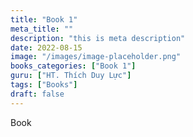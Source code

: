 ```yaml
---
title: "Book 1"
meta_title: ""
description: "this is meta description"
date: 2022-08-15
image: "/images/image-placeholder.png"
books_categories: ["Book 1"]
guru: ["HT. Thích Duy Lực"]
tags: ["Books"]
draft: false
---
```


Book
